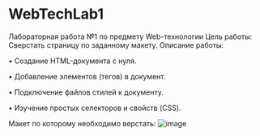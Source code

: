 # WebTechLab1

Лабораторная работа №1 по предмету Web-технологии
Цель работы: Сверстать страницу по заданному макету.
Описание работы:

•	Создание HTML-документа с нуля.

•	Добавление элементов (тегов) в документ.

•	Подключение файлов стилей к документу.

•	Изучение простых селекторов и свойств (CSS).

Макет по которому необходимо верстать:
![image](https://github.com/Wantedfoxy/WebTechLab1/assets/50704060/f96270aa-bfe5-4dfc-b590-30c45af7b023)
